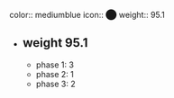 color:: mediumblue
icon:: ⬤
weight:: 95.1
- ## weight 95.1
  - phase 1: 3
  - phase 2: 1
  - phase 3: 2

